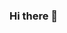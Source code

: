 ### Hi there 👋

<!--
**rutucharya/rutucharya** is a ✨ _special_ ✨ repository because its `README.md` (this file) appears on your GitHub profile.
- 👩‍🎓 I’m currently a student at Silicon Institute of Technology.
- 🌱 I’m currently learning Vlsi, Python and Circuit Designing.
- 💬 Talks about VLSI and Electronics.
- 📫 How to reach me: rutucharya221040@gmail.com
- 😄 Pronouns: Extrovert
-->
